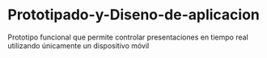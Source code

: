 # Prototipado-y-Diseno-de-aplicacion
Prototipo funcional que permite controlar presentaciones en tiempo real utilizando únicamente un dispositivo móvil
